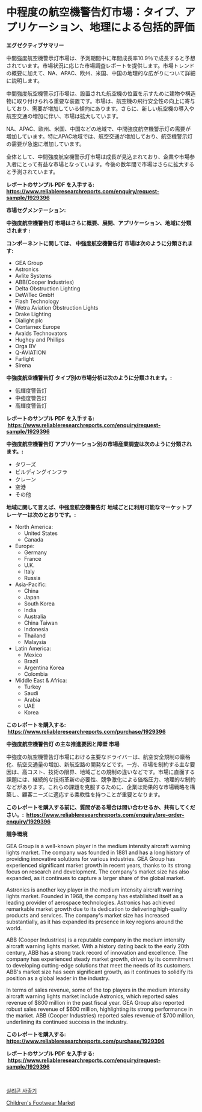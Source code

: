 <p><h1>中程度の航空機警告灯市場：タイプ、アプリケーション、地理による包括的評価</h1></p><p><strong>エグゼクティブサマリー</strong></p>
<p><p>中間強度航空機警示灯市場は、予測期間中に年間成長率10.9％で成長すると予想されています。市場状況に応じた市場調査レポートを提供します。市場トレンドの概要に加えて、NA、APAC、欧州、米国、中国の地理的な広がりについて詳細に説明します。</p><p>中間強度航空機警示灯市場は、設置された航空機の位置を示すために建物や構造物に取り付けられる重要な装置です。市場は、航空機の飛行安全性の向上に寄与しており、需要が増加している傾向にあります。さらに、新しい航空機の導入や航空交通の増加に伴い、市場は拡大しています。</p><p>NA、APAC、欧州、米国、中国などの地域で、中間強度航空機警示灯の需要が増加しています。特にAPAC地域では、航空交通が増加しており、航空機警示灯の需要が急速に増加しています。</p><p>全体として、中間強度航空機警示灯市場は成長が見込まれており、企業や市場参入者にとって有益な市場となっています。今後の数年間で市場はさらに拡大すると予測されています。</p></p>
<p><strong>レポートのサンプル PDF を入手する: <a href="https://www.reliableresearchreports.com/enquiry/request-sample/1929396">https://www.reliableresearchreports.com/enquiry/request-sample/1929396</a></strong></p>
<p><strong>市場セグメンテーション:</strong></p>
<p><strong> 中強度航空機警告灯 市場はさらに概要、展開、アプリケーション、地域に分類されます :</strong></p>
<p><strong>コンポーネントに関しては、 中強度航空機警告灯 市場は次のように分類されます: &nbsp;</strong></p>
<p><ul><li>GEA Group</li><li>Astronics</li><li>Avlite Systems</li><li>ABB(Cooper Industries)</li><li>Delta Obstruction Lighting</li><li>DeWiTec GmbH</li><li>Flash Technology</li><li>Wetra Aviation Obstruction Lights</li><li>Drake Lighting</li><li>Dialight plc</li><li>Contarnex Europe</li><li>Avaids Technovators</li><li>Hughey and Phillips</li><li>Orga BV</li><li>Q-AVIATION</li><li>Farlight</li><li>Sirena</li></ul></p>
<p><strong> 中強度航空機警告灯 タイプ別の市場分析は次のように分類されます。:</strong></p>
<p><ul><li>低輝度警告灯</li><li>中強度警告灯</li><li>高輝度警告灯</li></ul></p>
<p><strong>レポートのサンプル PDF を入手する: &nbsp;<a href="https://www.reliableresearchreports.com/enquiry/request-sample/1929396">https://www.reliableresearchreports.com/enquiry/request-sample/1929396</a></strong></p>
<p><strong> 中強度航空機警告灯 アプリケーション別の市場産業調査は次のように分類されます。:</strong></p>
<p><ul><li>タワーズ</li><li>ビルディングインフラ</li><li>クレーン</li><li>空港</li><li>その他</li></ul></p>
<p><strong>地域に関して言えば、中強度航空機警告灯 地域ごとに利用可能なマーケットプレーヤーは次のとおりです。:</strong></p>
<p><ul>
    <li>
        North America:
        <ul>
            <li>United States</li>
            <li>Canada</li>
        </ul>
    </li>
    <li>
        Europe:
        <ul>
            <li>Germany</li>
            <li>France</li>
            <li>U.K.</li>
            <li>Italy</li>
            <li>Russia</li>
        </ul>
    </li>
    <li>
        Asia-Pacific:
        <ul>
            <li>China</li>
            <li>Japan</li>
            <li>South Korea</li>
            <li>India</li>
            <li>Australia</li>
            <li>China Taiwan</li>
            <li>Indonesia</li>
            <li>Thailand</li>
            <li>Malaysia</li>
        </ul>
    </li>
    <li>
        Latin America:
        <ul>
            <li>Mexico</li>
            <li>Brazil</li>
            <li>Argentina Korea</li>
            <li>Colombia</li>
        </ul>
    </li>
    <li>
        Middle East & Africa:
        <ul>
            <li>Turkey</li>
            <li>Saudi</li>
            <li>Arabia</li>
            <li>UAE</li>
            <li>Korea</li>
        </ul>
    </li>
    </ul></p>
<p><strong>このレポートを購入する: &nbsp;<a href="https://www.reliableresearchreports.com/purchase/1929396">https://www.reliableresearchreports.com/purchase/1929396</a></strong></p>
<p><strong>中強度航空機警告灯 の主な推進要因と障壁 市場</strong></p>
<p><p>中強度の航空機警告灯市場における主要なドライバーは、航空安全規制の厳格化、航空交通量の増加、新航空路の開発などです。一方、市場を制約する主な要因は、高コスト、技術の限界、地域ごとの規制の違いなどです。市場に直面する課題には、継続的な技術革新の必要性、競争激化による価格圧力、地理的な制約などがあります。これらの課題を克服するために、企業は効果的な市場戦略を構築し、顧客ニーズに適応する柔軟性を持つことが重要となります。</p></p>
<p><strong>このレポートを購入する前に、質問がある場合は問い合わせるか、共有してください。:&nbsp; <a href="https://www.reliableresearchreports.com/enquiry/pre-order-enquiry/1929396">https://www.reliableresearchreports.com/enquiry/pre-order-enquiry/1929396</a></strong></p>
<p><strong>競争環境</strong></p>
<p><p>GEA Group is a well-known player in the medium intensity aircraft warning lights market. The company was founded in 1881 and has a long history of providing innovative solutions for various industries. GEA Group has experienced significant market growth in recent years, thanks to its strong focus on research and development. The company's market size has also expanded, as it continues to capture a larger share of the global market.</p><p>Astronics is another key player in the medium intensity aircraft warning lights market. Founded in 1968, the company has established itself as a leading provider of aerospace technologies. Astronics has achieved remarkable market growth due to its dedication to delivering high-quality products and services. The company's market size has increased substantially, as it has expanded its presence in key regions around the world.</p><p>ABB (Cooper Industries) is a reputable company in the medium intensity aircraft warning lights market. With a history dating back to the early 20th century, ABB has a strong track record of innovation and excellence. The company has experienced steady market growth, driven by its commitment to developing cutting-edge solutions that meet the needs of its customers. ABB's market size has seen significant growth, as it continues to solidify its position as a global leader in the industry.</p><p>In terms of sales revenue, some of the top players in the medium intensity aircraft warning lights market include Astronics, which reported sales revenue of $800 million in the past fiscal year. GEA Group also reported robust sales revenue of $600 million, highlighting its strong performance in the market. ABB (Cooper Industries) reported sales revenue of $700 million, underlining its continued success in the industry.</p></p>
<p><strong>このレポートを購入する: &nbsp; <a href="https://www.reliableresearchreports.com/purchase/1929396">https://www.reliableresearchreports.com/purchase/1929396</a></strong></p>
<p><strong>レポートのサンプル PDF を入手する: &nbsp;<a href="https://www.reliableresearchreports.com/enquiry/request-sample/1929396">https://www.reliableresearchreports.com/enquiry/request-sample/1929396</a></strong><strong></strong></p>
<p>&nbsp;</p>
<p><p><a href="https://medium.com/@prestoniegand56562023/%EC%8B%A4%EB%A6%AC%EC%BD%98-%EC%A3%BC%EC%9E%85-%EA%B8%B0%EA%B3%84-%EC%8B%9C%EC%9E%A5-%EB%A9%94%ED%8A%B8%EB%A6%AD%EC%8A%A4%EC%9D%98-%ED%95%B4%EB%8F%85-%EC%8B%9C%EC%9E%A5-%EC%A0%90%EC%9C%A0%EC%9C%A8-%ED%8A%B8%EB%A0%8C%EB%93%9C-%EB%B0%8F-%EC%84%B1%EC%9E%A5-%ED%8C%A8%ED%84%B4-dc7fea36b10d">실리콘 사출기</a></p><p><a href="https://github.com/YashRP12/Market-Research-Report-List-3/blob/main/childrens-footwear-market.md">Children's Footwear Market</a></p></p>